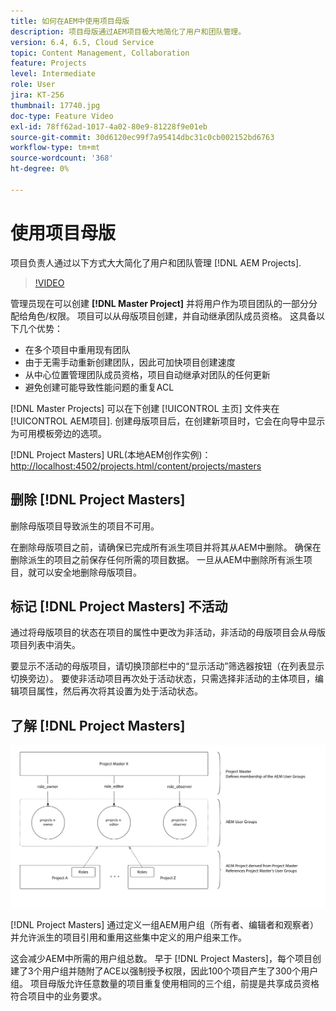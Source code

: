 ```yaml
---
title: 如何在AEM中使用项目母版
description: 项目母版通过AEM项目极大地简化了用户和团队管理。
version: 6.4, 6.5, Cloud Service
topic: Content Management, Collaboration
feature: Projects
level: Intermediate
role: User
jira: KT-256
thumbnail: 17740.jpg
doc-type: Feature Video
exl-id: 78ff62ad-1017-4a02-80e9-81228f9e01eb
source-git-commit: 30d6120ec99f7a95414dbc31c0cb002152bd6763
workflow-type: tm+mt
source-wordcount: '368'
ht-degree: 0%

---
```


# 使用项目母版

项目负责人通过以下方式大大简化了用户和团队管理 [!DNL AEM Projects].

>[!VIDEO](https://video.tv.adobe.com/v/17740?quality=12&learn=on)

管理员现在可以创建 **[!DNL Master Project]** 并将用户作为项目团队的一部分分配给角色/权限。 项目可以从母版项目创建，并自动继承团队成员资格。 这具备以下几个优势：

* 在多个项目中重用现有团队
* 由于无需手动重新创建团队，因此可加快项目创建速度
* 从中心位置管理团队成员资格，项目自动继承对团队的任何更新
* 避免创建可能导致性能问题的重复ACL

[!DNL Master Projects] 可以在下创建 [!UICONTROL 主页] 文件夹在 [!UICONTROL AEM项目]. 创建母版项目后，在创建新项目时，它会在向导中显示为可用模板旁边的选项。

[!DNL Project Masters] URL(本地AEM创作实例)： [http://localhost:4502/projects.html/content/projects/masters](http://localhost:4502/projects.html/content/projects/masters)

## 删除 [!DNL Project Masters]

删除母版项目导致派生的项目不可用。

在删除母版项目之前，请确保已完成所有派生项目并将其从AEM中删除。 确保在删除派生的项目之前保存任何所需的项目数据。 一旦从AEM中删除所有派生项目，就可以安全地删除母版项目。

## 标记 [!DNL Project Masters] 不活动

通过将母版项目的状态在项目的属性中更改为非活动，非活动的母版项目会从母版项目列表中消失。

要显示不活动的母版项目，请切换顶部栏中的“显示活动”筛选器按钮（在列表显示切换旁边）。 要使非活动项目再次处于活动状态，只需选择非活动的主体项目，编辑项目属性，然后再次将其设置为处于活动状态。

## 了解 [!DNL Project Masters]

![项目母版技术视图](assets/use-project-masters/project-masters-architecture.png)

[!DNL Project Masters] 通过定义一组AEM用户组（所有者、编辑者和观察者）并允许派生的项目引用和重用这些集中定义的用户组来工作。

这会减少AEM中所需的用户组总数。 早于 [!DNL Project Masters]，每个项目创建了3个用户组并随附了ACE以强制授予权限，因此100个项目产生了300个用户组。 项目母版允许任意数量的项目重复使用相同的三个组，前提是共享成员资格符合项目中的业务要求。

